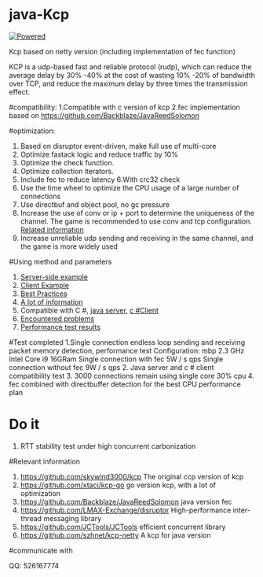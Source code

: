 # java-Kcp

[![Powered][2]][1]

Kcp based on netty version (including implementation of fec function)

KCP is a udp-based fast and reliable protocol (rudp), which can reduce the average delay by 30% -40% at the cost of wasting 10% -20% of bandwidth over TCP, and reduce the maximum delay by three times the transmission effect.


[1]: https://github.com/skywind3000/kcp
[2]: http://skywind3000.github.io/word/images/kcp.svg


#compatibility:
1.Compatible with c version of kcp
2.fec implementation based on https://github.com/Backblaze/JavaReedSolomon


#optimization:
1. Based on disruptor event-driven, make full use of multi-core
2. Optimize fastack logic and reduce traffic by 10%
3. Optimize the check function.
4. Optimize collection iterators.
5. Include fec to reduce latency
6.With crc32 check
7. Use the time wheel to optimize the CPU usage of a large number of connections
8. Use directbuf and object pool, no gc pressure
9. Increase the use of conv or ip + port to determine the uniqueness of the channel. The game is recommended to use conv and tcp configuration. [Related information](https://github.com/skywind3000/kcp/wiki/Cooperate-With-Tcp-Server)
10. Increase unreliable udp sending and receiving in the same channel, and the game is more widely used


#Using method and parameters
1. [Server-side example](https://github.com/l42111996/java-Kcp/blob/master/kcp-netty/src/main/java/task.KcpRttExampleServer.java)
2. [Client Example](https://github.com/l42111996/java-Kcp/blob/master/kcp-netty/src/main/java/task.KcpRttExampleClient.java)
3. [Best Practices](https://github.com/skywind3000/kcp/wiki/KCP-Best-Practice)
4. [A lot of information](https://github.com/skywind3000/kcp)
5. Compatible with C #, [java server](https://github.com/l42111996/java-Kcp/blob/master/kcp-netty/src/main/java/test/Kcp4sharpExampleServer.java), [c #Client](https://github.com/l42111996/kcp4sharp/blob/master/kcp4sharp/TestKcp.cs)
6. [Encountered problems](https://github.com/l42111996/java-Kcp/blob/master/QA.md)
7. [Performance test results](https://github.com/l42111996/java-Kcp/blob/master/Benchmark.md)


#Test completed
1.Single connection endless loop sending and receiving packet memory detection, performance test
Configuration: mbp 2.3 GHz Intel Core i9 16GRam
Single connection with fec 5W / s qps
Single connection without fec 9W / s qps
2. Java server and c # client compatibility test
3. 3000 connections remain using single core 30% cpu
4. fec combined with directbuffer detection for the best CPU performance plan



# Do it
1. RTT stability test under high concurrent carbonization


#Relevant information

1. https://github.com/skywind3000/kcp The original ccp version of kcp
2. https://github.com/xtaci/kcp-go go version kcp, with a lot of optimization
3. https://github.com/Backblaze/JavaReedSolomon java version fec
4. https://github.com/LMAX-Exchange/disruptor High-performance inter-thread messaging library
5. https://github.com/JCTools/JCTools efficient concurrent library
6. https://github.com/szhnet/kcp-netty A kcp for java version


#communicate with

QQ: 526167774